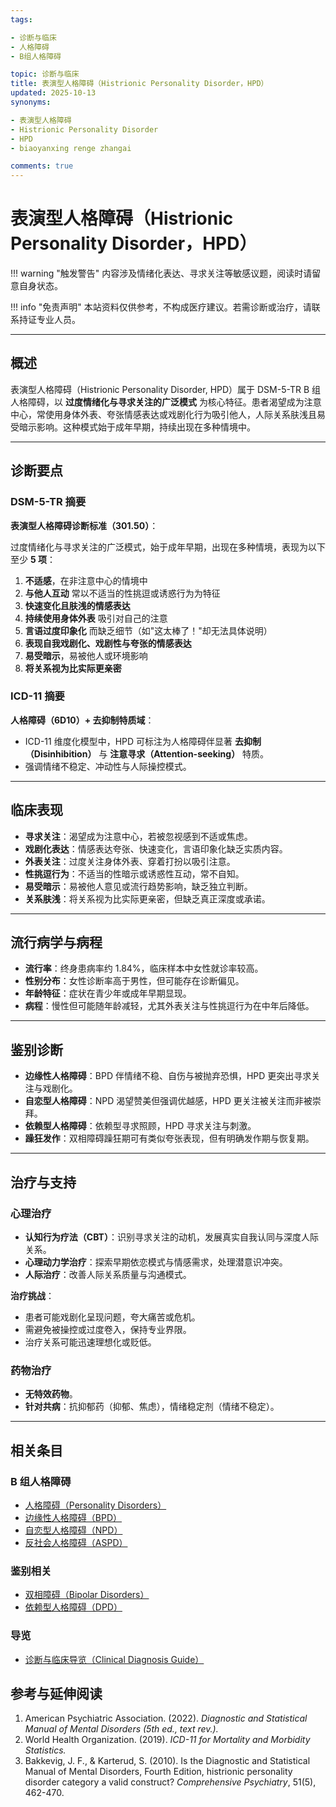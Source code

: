 ```yaml
---
tags:

- 诊断与临床
- 人格障碍
- B组人格障碍

topic: 诊断与临床
title: 表演型人格障碍（Histrionic Personality Disorder，HPD）
updated: 2025-10-13
synonyms:

- 表演型人格障碍
- Histrionic Personality Disorder
- HPD
- biaoyanxing renge zhangai

comments: true
---
```


# 表演型人格障碍（Histrionic Personality Disorder，HPD）

!!! warning "触发警告"
    内容涉及情绪化表达、寻求关注等敏感议题，阅读时请留意自身状态。

!!! info "免责声明"
    本站资料仅供参考，不构成医疗建议。若需诊断或治疗，请联系持证专业人员。

---

## 概述

表演型人格障碍（Histrionic Personality Disorder, HPD）属于 DSM-5-TR B 组人格障碍，以 **过度情绪化与寻求关注的广泛模式** 为核心特征。患者渴望成为注意中心，常使用身体外表、夸张情感表达或戏剧化行为吸引他人，人际关系肤浅且易受暗示影响。这种模式始于成年早期，持续出现在多种情境中。

---

## 诊断要点

### DSM-5-TR 摘要

**表演型人格障碍诊断标准（301.50）**：

过度情绪化与寻求关注的广泛模式，始于成年早期，出现在多种情境，表现为以下至少 **5 项**：

1. **不适感**，在非注意中心的情境中
2. **与他人互动** 常以不适当的性挑逗或诱惑行为为特征
3. **快速变化且肤浅的情感表达**
4. **持续使用身体外表** 吸引对自己的注意
5. **言语过度印象化** 而缺乏细节（如"这太棒了！"却无法具体说明）
6. **表现自我戏剧化、戏剧性与夸张的情感表达**
7. **易受暗示**，易被他人或环境影响
8. **将关系视为比实际更亲密**

### ICD-11 摘要

**人格障碍（6D10）+ 去抑制特质域**：

- ICD-11 维度化模型中，HPD 可标注为人格障碍伴显著 **去抑制（Disinhibition）** 与 **注意寻求（Attention-seeking）** 特质。
- 强调情绪不稳定、冲动性与人际操控模式。

---

## 临床表现

- **寻求关注**：渴望成为注意中心，若被忽视感到不适或焦虑。
- **戏剧化表达**：情感表达夸张、快速变化，言语印象化缺乏实质内容。
- **外表关注**：过度关注身体外表、穿着打扮以吸引注意。
- **性挑逗行为**：不适当的性暗示或诱惑性互动，常不自知。
- **易受暗示**：易被他人意见或流行趋势影响，缺乏独立判断。
- **关系肤浅**：将关系视为比实际更亲密，但缺乏真正深度或承诺。

---

## 流行病学与病程

- **流行率**：终身患病率约 1.84%，临床样本中女性就诊率较高。
- **性别分布**：女性诊断率高于男性，但可能存在诊断偏见。
- **年龄特征**：症状在青少年或成年早期显现。
- **病程**：慢性但可能随年龄减轻，尤其外表关注与性挑逗行为在中年后降低。

---

## 鉴别诊断

- **边缘性人格障碍**：BPD 伴情绪不稳、自伤与被抛弃恐惧，HPD 更突出寻求关注与戏剧化。
- **自恋型人格障碍**：NPD 渴望赞美但强调优越感，HPD 更关注被关注而非被崇拜。
- **依赖型人格障碍**：依赖型寻求照顾，HPD 寻求关注与刺激。
- **躁狂发作**：双相障碍躁狂期可有类似夸张表现，但有明确发作期与恢复期。

---

## 治疗与支持

### 心理治疗

- **认知行为疗法（CBT）**：识别寻求关注的动机，发展真实自我认同与深度人际关系。
- **心理动力学治疗**：探索早期依恋模式与情感需求，处理潜意识冲突。
- **人际治疗**：改善人际关系质量与沟通模式。

**治疗挑战**：

- 患者可能戏剧化呈现问题，夸大痛苦或危机。
- 需避免被操控或过度卷入，保持专业界限。
- 治疗关系可能迅速理想化或贬低。

### 药物治疗

- **无特效药物**。
- **针对共病**：抗抑郁药（抑郁、焦虑），情绪稳定剂（情绪不稳定）。

---

## 相关条目

### B 组人格障碍

- [人格障碍（Personality Disorders）](Personality-Disorders.md)
- [边缘性人格障碍（BPD）](Borderline-Personality-Disorder-BPD.md)
- [自恋型人格障碍（NPD）](Narcissistic-Personality-Disorder-NPD.md)
- [反社会人格障碍（ASPD）](Antisocial-Personality-Disorder-ASPD.md)

### 鉴别相关

- [双相障碍（Bipolar Disorders）](Bipolar-Disorders.md)
- [依赖型人格障碍（DPD）](Dependent-Personality-Disorder-DPD.md)

### 导览

- [诊断与临床导览（Clinical Diagnosis Guide）](Clinical-Diagnosis-Guide.md)

## 参考与延伸阅读

1. American Psychiatric Association. (2022). *Diagnostic and Statistical Manual of Mental Disorders (5th ed., text rev.).*
2. World Health Organization. (2019). *ICD-11 for Mortality and Morbidity Statistics.*
3. Bakkevig, J. F., & Karterud, S. (2010). Is the Diagnostic and Statistical Manual of Mental Disorders, Fourth Edition, histrionic personality disorder category a valid construct? *Comprehensive Psychiatry*, 51(5), 462-470.
